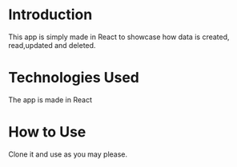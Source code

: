 # Introduction

This app is simply made in React to showcase how data is created, read,updated and deleted.

# Technologies Used

The app is made in React

# How to Use

Clone it and use as you may please.
